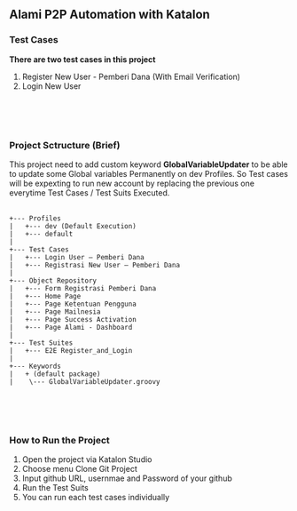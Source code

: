 ## Alami P2P Automation with Katalon 

### Test Cases
**There are two test cases in this project**
1. Register New User - Pemberi Dana (With Email Verification)
2. Login New User
<br>
<br>
<br>

### Project Sctructure (Brief)

This project need to add custom keyword **GlobalVariableUpdater** to be able to update some Global variables Permanently on dev Profiles. So Test cases will be expexting to run new account by replacing the previous one everytime  Test Cases / Test Suits Executed.
<br>
<br>

```
+--- Profiles 
|   +--- dev (Default Execution)
|   +--- default
|         
+--- Test Cases 
|   +--- Login User – Pemberi Dana
|   +--- Registrasi New User – Pemberi Dana       
|
+--- Object Repository 
|   +--- Form Registrasi Pemberi Dana
|   +--- Home Page
|   +--- Page Ketentuan Pengguna
|   +--- Page Mailnesia
|   +--- Page Success Activation
|   +--- Page Alami - Dashboard
|
+--- Test Suites
|   +--- E2E Register_and_Login
|            
+--- Keywords
|   + (default package)	
|    \--- GlobalVariableUpdater.groovy
```
<br>
<br>
<br>

### How to Run the Project
1. Open the project via Katalon Studio
2. Choose menu Clone Git Project
3. Input github URL, usernmae and Password of your github
4. Run the Test Suits
5. You can run each test cases individually